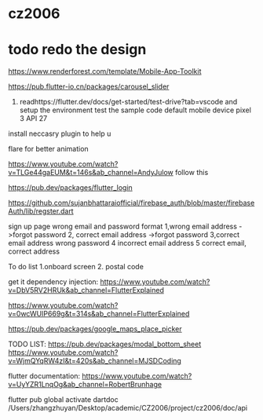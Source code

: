 # cz2006


# todo redo the design 

https://www.renderforest.com/template/Mobile-App-Toolkit 

https://pub.flutter-io.cn/packages/carousel_slider

1. readhttps://flutter.dev/docs/get-started/test-drive?tab=vscode and setup the environment test the sample code
default mobile device pixel 3 API 27

install neccasry plugin to help u 

flare for better animation

https://www.youtube.com/watch?v=TLGe44gaEUM&t=146s&ab_channel=AndyJulow follow this 

https://pub.dev/packages/flutter_login

https://github.com/sujanbhattaraiofficial/firebase_auth/blob/master/firebaseAuth/lib/regster.dart 



sign up page
wrong email and password format
1,wrong email address   ->forgot password
2, correct email address  ->forgot password
3,correct email address wrong password
4 incorrect email address
5 correct email, correct address

To do list 
1.onboard screen
2. postal code



get it dependency injection:
https://www.youtube.com/watch?v=DbV5RV2HRUk&ab_channel=FlutterExplained 


https://www.youtube.com/watch?v=0wcWUIP669g&t=314s&ab_channel=FlutterExplained  

https://pub.dev/packages/google_maps_place_picker 

TODO LIST:
https://pub.dev/packages/modal_bottom_sheet 
https://www.youtube.com/watch?v=WjmQYqRW4zI&t=420s&ab_channel=MJSDCoding 


flutter documentation:
https://www.youtube.com/watch?v=UyYZR1LnqOg&ab_channel=RobertBrunhage 

flutter pub global activate dartdoc 
/Users/zhangzhuyan/Desktop/academic/CZ2006/project/cz2006/doc/api
